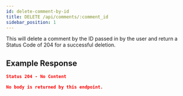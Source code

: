 ```yaml
---
id: delete-comment-by-id
title: DELETE /api/comments/:comment_id
sidebar_position: 1
---
```


This will delete a comment by the ID passed in by the user and return a Status Code of 204 for a successful deletion.

## Example Response

```json
Status 204 - No Content

No body is returned by this endpoint.
```